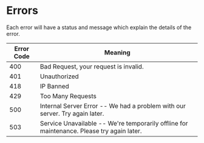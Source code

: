 # Errors

Each error will have a status and message which explain the details of the error.


Error Code | Meaning
---------- | -------
400 | Bad Request, your request is invalid.
401 | Unauthorized
418 | IP Banned
429 | Too Many Requests
500 | Internal Server Error -- We had a problem with our server. Try again later.
503 | Service Unavailable -- We're temporarily offline for maintenance. Please try again later.
